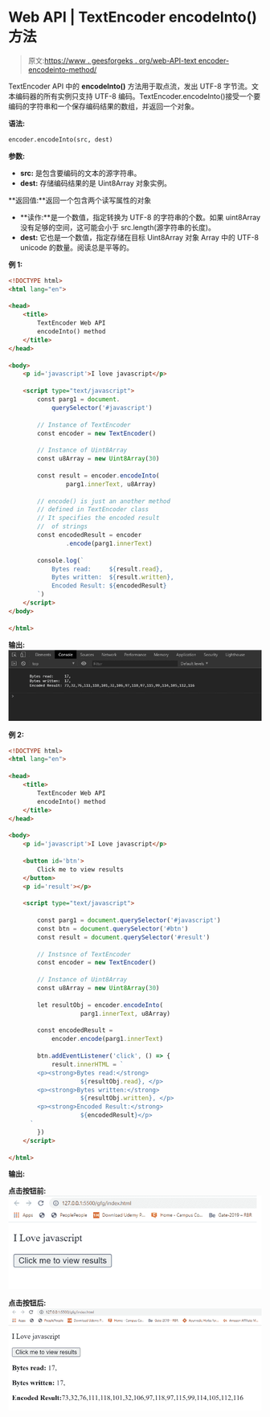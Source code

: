 # Web API | TextEncoder encodeInto()方法

> 原文:[https://www . geesforgeks . org/web-API-text encoder-encodeinto-method/](https://www.geeksforgeeks.org/web-api-textencoder-encodeinto-method/)

TextEncoder API 中的 **encodeInto()** 方法用于取点流，发出 UTF-8 字节流。文本编码器的所有实例只支持 UTF-8 编码。TextEncoder.encodeInto()接受一个要编码的字符串和一个保存编码结果的数组，并返回一个对象。

**语法:**

```html
encoder.encodeInto(src, dest)
```

**参数:**

*   **src:** 是包含要编码的文本的源字符串。
*   **dest:** 存储编码结果的是 Uint8Array 对象实例。

**返回值:**返回一个包含两个读写属性的对象

*   **读作:**是一个数值，指定转换为 UTF-8 的字符串的个数。如果 uint8Array 没有足够的空间，这可能会小于 src.length(源字符串的长度)。
*   **dest:** 它也是一个数值，指定存储在目标 Uint8Array 对象 Array 中的 UTF-8 unicode 的数量。阅读总是平等的。

**例 1:**

```html
<!DOCTYPE html>
<html lang="en">

<head>
    <title>
        TextEncoder Web API
        encodeInto() method
    </title>
</head>

<body>
    <p id='javascript'>I love javascript</p>

    <script type="text/javascript">
        const parg1 = document.
            querySelector('#javascript')

        // Instance of TextEncoder
        const encoder = new TextEncoder()

        // Instance of Uint8Array
        const u8Array = new Uint8Array(30)

        const result = encoder.encodeInto(
                parg1.innerText, u8Array)

        // encode() is just an another method
        // defined in TextEncoder class
        // It specifies the encoded result
        //  of strings
        const encodedResult = encoder
                .encode(parg1.innerText)

        console.log(`
            Bytes read:     ${result.read},
            Bytes written:  ${result.written},
            Encoded Result: ${encodedResult}
        `)
    </script>
</body>

</html>
```

**输出:**
![](img/fa05048ef5f1e922f597b200d4a7e15a.png)

**例 2:**

```html
<!DOCTYPE html>
<html lang="en">

<head>
    <title>
        TextEncoder Web API
        encodeInto() method
    </title>
</head>

<body>
    <p id='javascript'>I Love javascript</p>

    <button id='btn'>
        Click me to view results
    </button>
    <p id='result'></p>

    <script type="text/javascript">

        const parg1 = document.querySelector('#javascript')
        const btn = document.querySelector('#btn')
        const result = document.querySelector('#result')

        // Instsnce of TextEncoder
        const encoder = new TextEncoder()

        // Instance of Uint8Array
        const u8Array = new Uint8Array(30)

        let resultObj = encoder.encodeInto(
                    parg1.innerText, u8Array)

        const encodedResult = 
            encoder.encode(parg1.innerText)

        btn.addEventListener('click', () => {
            result.innerHTML = `
        <p><strong>Bytes read:</strong>    
                    ${resultObj.read}, </p>
        <p><strong>Bytes written:</strong> 
                    ${resultObj.written}, </p>
        <p><strong>Encoded Result:</strong>
                    ${encodedResult}</p>
      `
        })
    </script>

</html>
```

**输出:**

**点击按钮前:**
![](img/a901283f02784dd55df83dcc5e5732c3.png)

**点击按钮后:**
![](img/6e3c5047f85c13fa5731fd7212db4dfc.png)